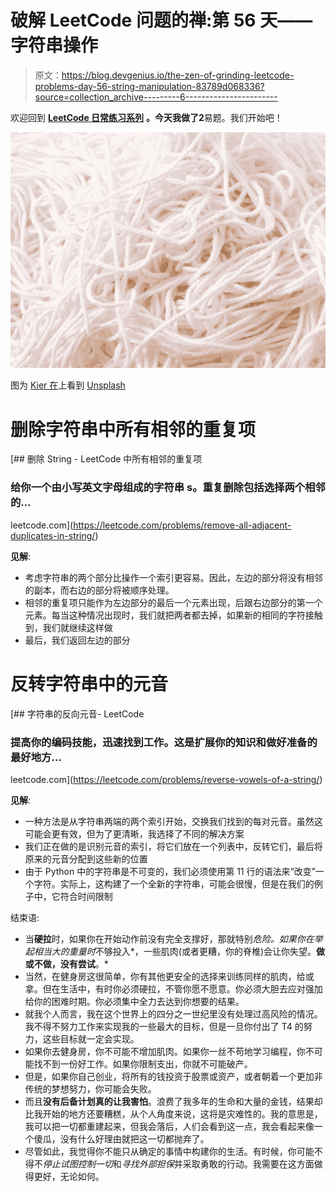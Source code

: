 # 破解 LeetCode 问题的禅:第 56 天——字符串操作

> 原文：<https://blog.devgenius.io/the-zen-of-grinding-leetcode-problems-day-56-string-manipulation-83789d068336?source=collection_archive---------6----------------------->

欢迎回到 [**LeetCode 日常练习系列**](https://medium.com/@matei.danut.dm/the-zen-of-grinding-leetcode-problems-day-0-motivation-681842565166) **。**今天我做了**2**易题。我们开始吧！

![](img/9eda4fb40958d08929d7a0b9e35af6b3.png)

图为 [Kier 在](https://unsplash.com/@kierinsight?utm_source=medium&utm_medium=referral)上看到 [Unsplash](https://unsplash.com?utm_source=medium&utm_medium=referral)

# 删除字符串中所有相邻的重复项

[](https://leetcode.com/problems/remove-all-adjacent-duplicates-in-string/) [## 删除 String - LeetCode 中所有相邻的重复项

### 给你一个由小写英文字母组成的字符串 s。重复删除包括选择两个相邻的…

leetcode.com](https://leetcode.com/problems/remove-all-adjacent-duplicates-in-string/) 

**见解**:

*   考虑字符串的两个部分比操作一个索引更容易。因此，左边的部分将没有相邻的副本，而右边的部分将被顺序处理。
*   相邻的重复项只能作为左边部分的最后一个元素出现，后跟右边部分的第一个元素。每当这种情况出现时，我们就把两者都去掉，如果新的相同的字符接触到，我们就继续这样做
*   最后，我们返回左边的部分

# 反转字符串中的元音

[](https://leetcode.com/problems/reverse-vowels-of-a-string/) [## 字符串的反向元音- LeetCode

### 提高你的编码技能，迅速找到工作。这是扩展你的知识和做好准备的最好地方…

leetcode.com](https://leetcode.com/problems/reverse-vowels-of-a-string/) 

**见解**:

*   一种方法是从字符串两端的两个索引开始，交换我们找到的每对元音。虽然这可能会更有效，但为了更清晰，我选择了不同的解决方案
*   我们正在做的是识别元音的索引，将它们放在一个列表中，反转它们，最后将原来的元音分配到这些新的位置
*   由于 Python 中的字符串是不可变的，我们必须使用第 11 行的语法来“改变”一个字符。实际上，这构建了一个全新的字符串，可能会很慢，但是在我们的例子中，它符合时间限制

结束语:

*   当**硬拉**时，如果你在开始动作前没有完全支撑好，那就特别*危险。如果你在举起相当大的重量时*不够投入*，一些肌肉(或者更糟，你的脊椎)会让你失望。**做或不做，没有尝试**。*
*   当然，在健身房这很简单，你有其他更安全的选择来训练同样的肌肉，给或拿。但在生活中，有时你必须硬拉，不管你愿不愿意。你必须大胆去应对强加给你的困难时期。你必须集中全力去达到你想要的结果。
*   就我个人而言，我在这个世界上的四分之一世纪里没有处理过高风险的情况。我不得不努力工作来实现我的一些最大的目标，但是一旦你付出了 T4 的努力，这些目标就一定会实现。
*   如果你去健身房，你不可能不增加肌肉。如果你一丝不苟地学习编程，你不可能找不到一份好工作。如果你限制支出，你就不可能破产。
*   但是，如果你自己创业，将所有的钱投资于股票或资产，或者朝着一个更加非传统的梦想努力，你可能会失败。
*   而且**没有后备计划真的让我害怕**。浪费了我多年的生命和大量的金钱，结果却比我开始的地方还要糟糕，从个人角度来说，这将是灾难性的。我的意思是，我可以把一切都重建起来，但我会落后，人们会看到这一点，我会看起来像一个傻瓜，没有什么好理由就把这一切都抛弃了。
*   尽管如此，我觉得你不能只从确定的事情中构建你的生活。有时候，你可能不得不*停止试图控制一切*和*寻找外部担保*并采取勇敢的行动。我需要在这方面做得更好，无论如何。